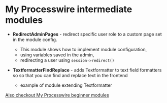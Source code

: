 # My Processwire intermediate modules

- **RedirectAdminPages** - redirect specific user role to a custom page set in the module config.
    - This module shows how to implement module configuration,
    - using variables saved in the admin,
    - redirecting a user using `session->redirect()`

- **TextformatterFindReplace** - adds Textformatter to text field formatters so so that you can find and replace text in the frontend
    - example of module extending Textformatter

[Also checkout My Processwire beginner modules](https://github.com/benbyford/PW-starter-modules/)
